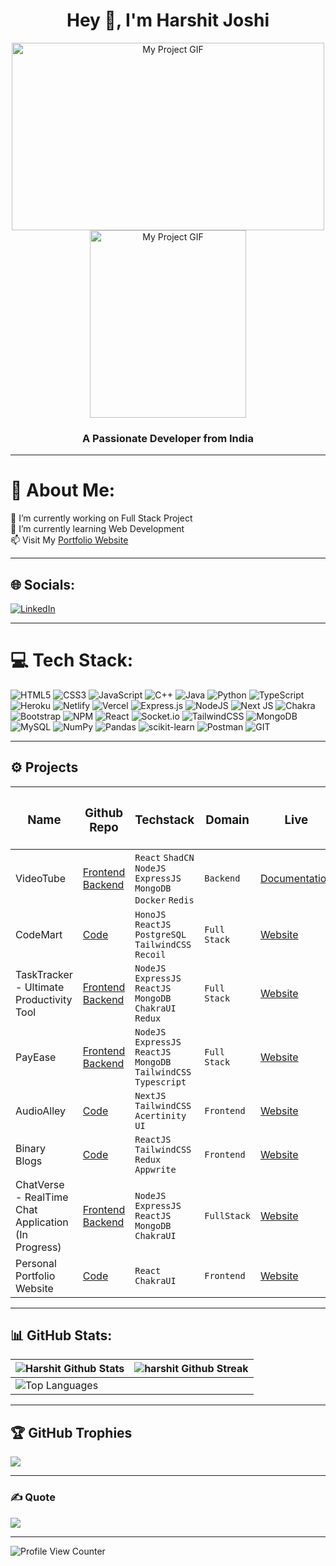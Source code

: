 <h1 align="center">Hey 👋, I'm Harshit Joshi</h1>
<p align="center"><img src="https://media.giphy.com/media/f3iwJFOVOwuy7K6FFw/giphy.gif" alt="My Project GIF" width="500" height="300">
<img src="https://media.giphy.com/media/VTtANKl0beDFQRLDTh/giphy.gif" alt="My Project GIF" width=250" height="300"></p>

<h3 align="center">A Passionate Developer from India</h3>

---

# 💫 About Me:
🔭 I’m currently working on Full Stack Project<br>🌱 I’m currently learning Web Development<br>📫 Visit My [Portfolio Website](https://www.harshitjoshi.me/)

---

## 🌐 Socials:
[![LinkedIn](https://img.shields.io/badge/LinkedIn-%230077B5.svg?logo=linkedin&logoColor=white)](https://linkedin.com/in/harshit-joshi-40953321b) 

---

# 💻 Tech Stack:
![HTML5](https://img.shields.io/badge/html5-%23E34F26.svg?style=for-the-badge&logo=html5&logoColor=white) ![CSS3](https://img.shields.io/badge/css3-%231572B6.svg?style=for-the-badge&logo=css3&logoColor=white) ![JavaScript](https://img.shields.io/badge/javascript-%23323330.svg?style=for-the-badge&logo=javascript&logoColor=%23F7DF1E) ![C++](https://img.shields.io/badge/c++-%2300599C.svg?style=for-the-badge&logo=c%2B%2B&logoColor=white) ![Java](https://img.shields.io/badge/java-%23ED8B00.svg?style=for-the-badge&logo=java&logoColor=white) ![Python](https://img.shields.io/badge/python-3670A0?style=for-the-badge&logo=python&logoColor=ffdd54) ![TypeScript](https://img.shields.io/badge/typescript-%23007ACC.svg?style=for-the-badge&logo=typescript&logoColor=white) ![Heroku](https://img.shields.io/badge/heroku-%23430098.svg?style=for-the-badge&logo=heroku&logoColor=white) ![Netlify](https://img.shields.io/badge/netlify-%23000000.svg?style=for-the-badge&logo=netlify&logoColor=#00C7B7) ![Vercel](https://img.shields.io/badge/vercel-%23000000.svg?style=for-the-badge&logo=vercel&logoColor=white) ![Express.js](https://img.shields.io/badge/express.js-%23404d59.svg?style=for-the-badge&logo=express&logoColor=%2361DAFB) ![NodeJS](https://img.shields.io/badge/node.js-6DA55F?style=for-the-badge&logo=node.js&logoColor=white) ![Next JS](https://img.shields.io/badge/Next-black?style=for-the-badge&logo=next.js&logoColor=white) ![Chakra](https://img.shields.io/badge/chakra-%234ED1C5.svg?style=for-the-badge&logo=chakraui&logoColor=white) ![Bootstrap](https://img.shields.io/badge/bootstrap-%23563D7C.svg?style=for-the-badge&logo=bootstrap&logoColor=white) ![NPM](https://img.shields.io/badge/NPM-%23000000.svg?style=for-the-badge&logo=npm&logoColor=white) ![React](https://img.shields.io/badge/react-%2320232a.svg?style=for-the-badge&logo=react&logoColor=%2361DAFB) ![Socket.io](https://img.shields.io/badge/Socket.io-black?style=for-the-badge&logo=socket.io&badgeColor=010101) ![TailwindCSS](https://img.shields.io/badge/tailwindcss-%2338B2AC.svg?style=for-the-badge&logo=tailwind-css&logoColor=white) ![MongoDB](https://img.shields.io/badge/MongoDB-%234ea94b.svg?style=for-the-badge&logo=mongodb&logoColor=white) ![MySQL](https://img.shields.io/badge/mysql-%2300f.svg?style=for-the-badge&logo=mysql&logoColor=white) ![NumPy](https://img.shields.io/badge/numpy-%23013243.svg?style=for-the-badge&logo=numpy&logoColor=white) ![Pandas](https://img.shields.io/badge/pandas-%23150458.svg?style=for-the-badge&logo=pandas&logoColor=white) ![scikit-learn](https://img.shields.io/badge/scikit--learn-%23F7931E.svg?style=for-the-badge&logo=scikit-learn&logoColor=white) ![Postman](https://img.shields.io/badge/Postman-FF6C37?style=for-the-badge&logo=postman&logoColor=white) ![GIT](https://img.shields.io/badge/Git-fc6d26?style=for-the-badge&logo=git&logoColor=white)

---

<h2>⚙️ Projects  </h2>
<div align = "center">

| <h3>Name</h3> | <h3>Github Repo</h3> | <h3>Techstack</h3> | <h3>Domain</h3> | <h3>Live</h3> | 
|-----------|-----------|-----------|-----------|-----------|
| VideoTube | [Frontend](https://github.com/Harshit-3905/VideoTube-Frontend) [Backend](https://github.com/Harshit-3905/VideoTube-Backend) | ```React``` ```ShadCN``` ```NodeJS``` ```ExpressJS``` ```MongoDB``` ```Docker``` ```Redis```| ```Backend``` | [Documentation](https://documenter.getpostman.com/view/25112902/2s9Yywdz2v)
| CodeMart | [Code](https://github.com/Harshit-3905/CodeMart) | ```HonoJS``` ```ReactJS``` ```PostgreSQL``` ```TailwindCSS``` ```Recoil``` | ```Full Stack``` | [Website]()
| TaskTracker - Ultimate Productivity Tool | [Frontend](https://github.com/Harshit-3905/Task_Tracker)  [Backend](https://github.com/Harshit-3905/Task_Tracker_Backend) | ```NodeJS``` ```ExpressJS``` ```ReactJS``` ```MongoDB``` ```ChakraUI``` ```Redux``` | ```Full Stack``` | [Website](https://task-tracker-us2h.onrender.com)
| PayEase | [Frontend](https://github.com/Harshit-3905/PayEase-Frontend)  [Backend](https://github.com/Harshit-3905/PayEase-Backend) | ```NodeJS``` ```ExpressJS``` ```ReactJS``` ```MongoDB``` ```TailwindCSS``` ```Typescript``` | ```Full Stack``` | [Website]()
| AudioAlley | [Code](https://github.com/Harshit-3905/AudioAlley) | ```NextJS``` ```TailwindCSS``` ```Acertinity UI``` | ```Frontend``` | [Website](https://audioalley.vercel.app/)
| Binary Blogs | [Code](https://github.com/Harshit-3905/Binary-Blogs)  |  ```ReactJS``` ```TailwindCSS``` ```Redux``` ```Appwrite``` | ```Frontend``` | [Website](https://binary-blogs.onrender.com/)
| ChatVerse - RealTime Chat Application (In Progress) | [Frontend](https://github.com/Harshit-3905/ChatVerse-Frontend) [Backend](https://github.com/Harshit-3905/ChatVerse-Backend) | ```NodeJS``` ```ExpressJS``` ```ReactJS``` ```MongoDB``` ```ChakraUI``` | ```FullStack``` | [Website]() |
| Personal Portfolio Website | [Code](https://github.com/Harshit-3905/Portfolio_Website) | ```React``` ```ChakraUI```| ```Frontend```|  [Website](https://www.harshitjoshi.me/) |
</div>

---
  
<h2> 📊 GitHub Stats: </h2>
<div align = "center">

| ![Harshit Github Stats](https://github-readme-stats.vercel.app/api?username=Harshit-3905&theme=chartreuse-dark&hide_border=false&include_all_commits=true&count_private=true)<br/> | ![harshit Github Streak](https://github-readme-streak-stats.herokuapp.com/?user=Harshit-3905&theme=chartreuse-dark&hide_border=false)<br/>
|-----------------------------------------------------------------|-----------------------------------------------------------------|
| ![Top Languages](https://github-readme-stats.vercel.app/api/top-langs/?username=Harshit-3905&theme=chartreuse-dark&hide_border=false&include_all_commits=true&count_private=true&layout=compact) |
</p>
</div>

---

## 🏆 GitHub Trophies

![](https://github-profile-trophy.vercel.app/?username=Harshit-3905&theme=dracula&no-frame=false&no-bg=true&margin-w=4)

---

### ✍️ Quote

![](https://quotes-github-readme.vercel.app/api?type=horizontal&theme=radical)

---

![Profile View Counter](https://komarev.com/ghpvc/?username=Harshit-3905)
